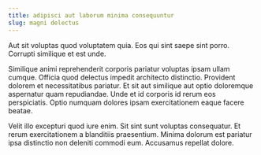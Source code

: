 ```yaml
---
title: adipisci aut laborum minima consequuntur
slug: magni delectus
---
```


Aut sit voluptas quod voluptatem quia. Eos qui sint saepe sint porro. Corrupti similique et est unde.

Similique animi reprehenderit corporis pariatur voluptas ipsam ullam cumque. Officia quod delectus impedit architecto distinctio. Provident dolorem et necessitatibus pariatur. Et sit aut similique aut optio doloremque aspernatur quam repudiandae. Unde et id corporis id rerum eos perspiciatis. Optio numquam dolores ipsam exercitationem eaque facere beatae.

Velit illo excepturi quod iure enim. Sit sint sunt voluptas consequatur. Et rerum exercitationem a blanditiis praesentium. Minima dolorum est pariatur ipsa distinctio non deleniti commodi eum. Accusamus repellat dolore.
